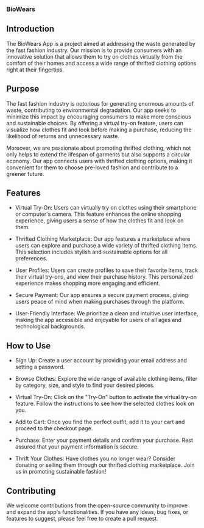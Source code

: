 ### BioWears
## Introduction
The BioWears App is a project aimed at addressing the waste generated by the fast fashion industry. Our mission is to provide consumers with an innovative solution that allows them to try on clothes virtually from the comfort of their homes and access a wide range of thrifted clothing options right at their fingertips.

## Purpose
The fast fashion industry is notorious for generating enormous amounts of waste, contributing to environmental degradation. Our app seeks to minimize this impact by encouraging consumers to make more conscious and sustainable choices. By offering a virtual try-on feature, users can visualize how clothes fit and look before making a purchase, reducing the likelihood of returns and unnecessary waste.

Moreover, we are passionate about promoting thrifted clothing, which not only helps to extend the lifespan of garments but also supports a circular economy. Our app connects users with thrifted clothing options, making it convenient for them to choose pre-loved fashion and contribute to a greener future.

## Features
- Virtual Try-On: Users can virtually try on clothes using their smartphone or computer's camera. This feature enhances the online shopping experience, giving users a sense of how the clothes fit and look on them.

- Thrifted Clothing Marketplace: Our app features a marketplace where users can explore and purchase a wide variety of thrifted clothing items. This selection includes stylish and sustainable options for all preferences.

- User Profiles: Users can create profiles to save their favorite items, track their virtual try-ons, and view their purchase history. This personalized experience makes shopping more engaging and efficient.

- Secure Payment: Our app ensures a secure payment process, giving users peace of mind when making purchases through the platform.

- User-Friendly Interface: We prioritize a clean and intuitive user interface, making the app accessible and enjoyable for users of all ages and technological backgrounds.

## How to Use
- Sign Up: Create a user account by providing your email address and setting a password.

- Browse Clothes: Explore the wide range of available clothing items, filter by category, size, and style to find your desired pieces.

- Virtual Try-On: Click on the "Try-On" button to activate the virtual try-on feature. Follow the instructions to see how the selected clothes look on you.

- Add to Cart: Once you find the perfect outfit, add it to your cart and proceed to the checkout page.

- Purchase: Enter your payment details and confirm your purchase. Rest assured that your payment information is secure.

- Thrift Your Clothes: Have clothes you no longer wear? Consider donating or selling them through our thrifted clothing marketplace. Join us in promoting sustainable fashion!

## Contributing
We welcome contributions from the open-source community to improve and expand the app's functionalities. If you have any ideas, bug fixes, or features to suggest, please feel free to create a pull request.

